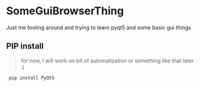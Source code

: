 # SomeGuiBrowserThing
Just me fooling around and trying to learn pyqt5 and some basic gui things
## PIP install
> for now, I will work on bit of automatization or something like that later :)
```
 pip install PyQt5
```

